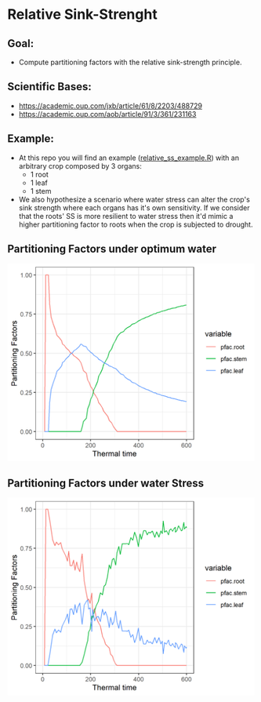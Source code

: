 # Relative Sink-Strenght

## Goal:
- Compute partitioning factors with the relative sink-strength principle.

## Scientific Bases:

- https://academic.oup.com/jxb/article/61/8/2203/488729
- https://academic.oup.com/aob/article/91/3/361/231163

## Example:
- At this repo you will find an example ([relative_ss_example.R](relative_ss_example.R)) with an arbitrary crop composed by 3 organs: 
  - 1 root
  - 1 leaf
  - 1 stem
- We also hypothesize a scenario where water stress can alter the crop's sink strength where each organs has it's own sensitivity. If we consider that the roots' SS is more resilient to water stress then it'd mimic a higher partitioning factor to roots when the crop is subjected to drought.

## Partitioning Factors under optimum water
![alt text](https://github.com/Murilodsv/relative_ss/blob/master/pfac_optimum_h2o.png)

## Partitioning Factors under water Stress
![alt text](https://github.com/Murilodsv/relative_ss/blob/master/pfac_h2o_stress.png)
